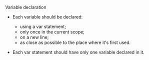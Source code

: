 Variable declaration

* Each variable should be declared:

    * using a var statement;
    * only once in the current scope;
    * on a new line;
    * as close as possible to the place
      where it's first used.

* Each var statement should have only
  one variable declared in it.